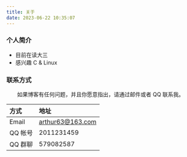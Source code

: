 ```yaml
---
title: 关于
date: 2023-06-22 10:35:07
---
```


### 个人简介

- 目前在读大三
- 感兴趣 C & Linux

### 联系方式

&emsp;&emsp;如果博客有任何问题，并且你愿意指出，请通过邮件或者 QQ 联系我。

| 方式    | 地址             |
| :------ | :--------------- |
| Email   | arthur63@163.com |
| QQ 帐号 | 2011231459       |
| QQ 群聊 | 579082587        |

